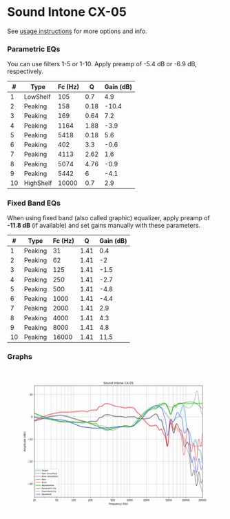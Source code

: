 # Sound Intone CX-05
See [usage instructions](https://github.com/jaakkopasanen/AutoEq#usage) for more options and info.

### Parametric EQs
You can use filters 1-5 or 1-10. Apply preamp of -5.4 dB or -6.9 dB, respectively.

|   # | Type      |   Fc (Hz) |    Q |   Gain (dB) |
|-----|-----------|-----------|------|-------------|
|   1 | LowShelf  |       105 | 0.7  |         4.9 |
|   2 | Peaking   |       158 | 0.18 |       -10.4 |
|   3 | Peaking   |       169 | 0.64 |         7.2 |
|   4 | Peaking   |      1164 | 1.88 |        -3.9 |
|   5 | Peaking   |      5418 | 0.18 |         5.6 |
|   6 | Peaking   |       402 | 3.3  |        -0.6 |
|   7 | Peaking   |      4113 | 2.62 |         1.6 |
|   8 | Peaking   |      5074 | 4.76 |        -0.9 |
|   9 | Peaking   |      5442 | 6    |        -4.1 |
|  10 | HighShelf |     10000 | 0.7  |         2.9 |

### Fixed Band EQs
When using fixed band (also called graphic) equalizer, apply preamp of **-11.8 dB** (if available) and set gains manually with these parameters.

|   # | Type    |   Fc (Hz) |    Q |   Gain (dB) |
|-----|---------|-----------|------|-------------|
|   1 | Peaking |        31 | 1.41 |         0.4 |
|   2 | Peaking |        62 | 1.41 |        -2   |
|   3 | Peaking |       125 | 1.41 |        -1.5 |
|   4 | Peaking |       250 | 1.41 |        -2.7 |
|   5 | Peaking |       500 | 1.41 |        -4.8 |
|   6 | Peaking |      1000 | 1.41 |        -4.4 |
|   7 | Peaking |      2000 | 1.41 |         2.9 |
|   8 | Peaking |      4000 | 1.41 |         4.3 |
|   9 | Peaking |      8000 | 1.41 |         4.8 |
|  10 | Peaking |     16000 | 1.41 |        11.5 |

### Graphs
![](./Sound%20Intone%20CX-05.png)
